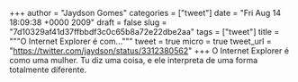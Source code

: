 
+++
author = "Jaydson Gomes"
categories = ["tweet"]
date = "Fri Aug 14 18:09:38 +0000 2009"
draft = false
slug = "7d10329af41d37ffbbdf3c0c65b8a72e22dbe2aa"
tags = ["tweet"]
title = """O Internet Explorer é com..."""
tweet = true
micro = true
tweet_url = "https://twitter.com/jaydson/status/3312380562"
+++
O Internet Explorer é como uma mulher. Tu diz uma coisa, e ele interpreta de uma forma totalmente diferente.

